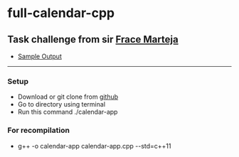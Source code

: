 # full-calendar-cpp
## Task challenge from sir [Frace Marteja](https://www.facebook.com/reel/963475041910188)
- [Sample Output](sample-output.png)
---
### Setup
- Download or git clone from [github](https://github.com/iprog21/full-calendar-cpp.git)
- Go to directory using terminal
- Run this command ./calendar-app

### For recompilation
- g++ -o calendar-app calendar-app.cpp --std=c++11
